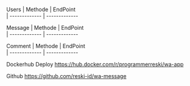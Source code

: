 Users
| Methode     | EndPoint      
| ------------- | ------------- 
    


Message
| Methode     | EndPoint      
| ------------- | ------------- 
     

Comment
| Methode     | EndPoint      
| ------------- | ------------- 
  

Dockerhub Deploy https://hub.docker.com/r/programmerreski/wa-app

Github https://github.com/reski-id/wa-message
